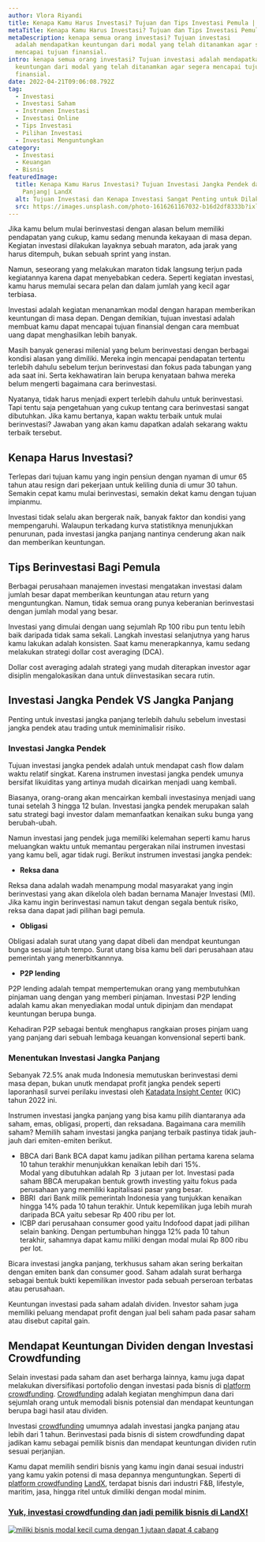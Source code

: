 ```yaml
---
author: Vlora Riyandi
title: Kenapa Kamu Harus Investasi? Tujuan dan Tips Investasi Pemula | LandX
metaTitle: Kenapa Kamu Harus Investasi? Tujuan dan Tips Investasi Pemula | LandX
metaDescription: kenapa semua orang investasi? Tujuan investasi
  adalah mendapatkan keuntungan dari modal yang telah ditanamkan agar segera
  mencapai tujuan finansial.
intro: kenapa semua orang investasi? Tujuan investasi adalah mendapatkan
  keuntungan dari modal yang telah ditanamkan agar segera mencapai tujuan
  finansial.
date: 2022-04-21T09:06:08.792Z
tag:
  - Investasi
  - Investasi Saham
  - Instrumen Investasi
  - Investasi Online
  - Tips Investasi
  - Pilihan Investasi
  - Investasi Menguntungkan
category:
  - Investasi
  - Keuangan
  - Bisnis
featuredImage:
  title: Kenapa Kamu Harus Investasi? Tujuan Investasi Jangka Pendek dan Jangka
    Panjang| LandX
  alt: Tujuan Investasi dan Kenapa Investasi Sangat Penting untuk Dilakukan
  src: https://images.unsplash.com/photo-1616261167032-b16d2df8333b?ixlib=rb-1.2.1&ixid=MnwxMjA3fDB8MHxwaG90by1wYWdlfHx8fGVufDB8fHx8&auto=format&fit=crop&w=871&q=80
---
```

Jika kamu belum mulai berinvestasi dengan alasan belum memiliki pendapatan yang cukup, kamu sedang menunda kekayaan di masa depan. Kegiatan investasi dilakukan layaknya sebuah maraton, ada jarak yang harus ditempuh, bukan sebuah sprint yang instan. 

Namun, seseorang yang melakukan maraton tidak langsung terjun pada kegiatannya karena dapat menyebabkan cedera. Seperti kegiatan investasi, kamu harus memulai secara pelan dan dalam jumlah yang kecil agar terbiasa. 

Investasi adalah kegiatan menanamkan modal dengan harapan memberikan keuntungan di masa depan. Dengan demikian, tujuan investasi adalah membuat kamu dapat mencapai tujuan finansial dengan cara membuat uang dapat menghasilkan lebih banyak.

Masih banyak generasi milenial yang belum berinvestasi dengan berbagai kondisi alasan yang dimiliki. Mereka ingin mencapai pendapatan tertentu terlebih dahulu sebelum terjun berinvestasi dan fokus pada tabungan yang ada saat ini. Serta kekhawatiran lain berupa kenyataan bahwa mereka belum mengerti bagaimana cara berinvestasi.

Nyatanya, tidak harus menjadi expert terlebih dahulu untuk berinvestasi. Tapi tentu saja pengetahuan yang cukup tentang cara berinvestasi sangat dibutuhkan. Jika kamu bertanya, kapan waktu terbaik untuk mulai berinvestasi? Jawaban yang akan kamu dapatkan adalah sekarang waktu terbaik tersebut.

## Kenapa Harus Investasi?

Terlepas dari tujuan kamu yang ingin pensiun dengan nyaman di umur 65 tahun atau resign dari pekerjaan untuk keliling dunia di umur 30 tahun. Semakin cepat kamu mulai berinvestasi, semakin dekat kamu dengan tujuan impianmu.

Investasi tidak selalu akan bergerak naik, banyak faktor dan kondisi yang mempengaruhi. Walaupun terkadang kurva statistiknya menunjukkan penurunan, pada investasi jangka panjang nantinya cenderung akan naik dan memberikan keuntungan. 

## Tips Berinvestasi Bagi Pemula

Berbagai perusahaan manajemen investasi mengatakan investasi dalam jumlah besar dapat memberikan keuntungan atau return yang menguntungkan. Namun, tidak semua orang punya keberanian berinvestasi dengan jumlah modal yang besar.

Investasi yang dimulai dengan uang sejumlah Rp 100 ribu pun tentu lebih baik daripada tidak sama sekali. Langkah investasi selanjutnya yang harus kamu lakukan adalah konsisten. Saat kamu menerapkannya, kamu sedang melakukan strategi dollar cost averaging (DCA).

Dollar cost averaging adalah strategi yang mudah diterapkan investor agar disiplin mengalokasikan dana untuk diinvestasikan secara rutin. 

## Investasi Jangka Pendek VS Jangka Panjang

Penting untuk investasi jangka panjang terlebih dahulu sebelum investasi jangka pendek atau trading untuk meminimalisir risiko. 

### Investasi Jangka Pendek

Tujuan investasi jangka pendek adalah untuk mendapat cash flow dalam waktu relatif singkat. Karena instrumen investasi jangka pendek umunya bersifat likuiditas yang artinya mudah dicairkan menjadi uang kembali.

Biasanya, orang-orang akan mencairkan kembali investasinya menjadi uang tunai setelah 3 hingga 12 bulan. Investasi jangka pendek merupakan salah satu strategi bagi investor dalam memanfaatkan kenaikan suku bunga yang berubah-ubah.

Namun investasi jang pendek juga memiliki kelemahan seperti kamu harus meluangkan waktu untuk memantau pergerakan nilai instrumen investasi yang kamu beli, agar tidak rugi. Berikut instrumen investasi jangka pendek:

* **Reksa dana**

Reksa dana adalah wadah menampung modal masyarakat yang ingin berinvestasi yang akan dikelola oleh badan bernama Manajer Investasi (MI). Jika kamu ingin berinvestasi namun takut dengan segala bentuk risiko, reksa dana dapat jadi pilihan bagi pemula.

* **Obligasi** 

Obligasi adalah surat utang yang dapat dibeli dan mendpat keuntungan bunga sesuai jatuh tempo. Surat utang bisa kamu beli dari perusahaan atau pemerintah yang menerbitkannnya.

* **P2P lending** 

P2P lending adalah tempat mempertemukan orang yang membutuhkan pinjaman uang dengan yang memberi pinjaman. Investasi P2P lending adalah kamu akan menyediakan modal untuk dipinjam dan mendapat keuntungan berupa bunga. 

Kehadiran P2P sebagai bentuk menghapus rangkaian proses pinjam uang yang panjang dari sebuah lembaga keuangan konvensional seperti bank.

### Menentukan Investasi Jangka Panjang

Sebanyak 72.5% anak muda Indonesia memutuskan berinvestasi demi masa depan, bukan unutk mendapat profit jangka pendek seperti laporanhasil survei perilaku investasi oleh [Katadata Insight Center](https://databoks.katadata.co.id/datapublish/2022/02/16/survei-kic-mayoritas-milenial-dan-gen-z-berinvestasi-demi-masa-depan) (KIC) tahun 2022 ini.

Instrumen investasi jangka panjang yang bisa kamu pilih diantaranya ada saham, emas, obligasi, properti, dan reksadana. Bagaimana cara memilih saham? Memilih saham investasi jangka panjang terbaik pastinya tidak jauh-jauh dari emiten-emiten berikut.

* BBCA dari Bank BCA dapat kamu jadikan pilihan pertama karena selama 10 tahun terakhir menunjukkan kenaikan lebih dari 15%. \
  Modal yang dibutuhkan adalah Rp  3 jutaan per lot. Investasi pada saham BBCA merupakan bentuk growth investing yaitu fokus pada perusahaan yang memiliki kapitalisasi pasar yang besar.
* BBRI  dari Bank milik pemerintah Indonesia yang tunjukkan kenaikan hingga 14% pada 10 tahun terakhir. Untuk kepemilikan juga lebih murah daripada BCA yaitu sebesar Rp 400 ribu per lot.
* ICBP dari perusahaan consumer good yaitu Indofood dapat jadi pilihan selain banking. Dengan pertumbuhan hingga 12% pada 10 tahun terakhir, sahamnya dapat kamu miliki dengan modal mulai Rp 800 ribu per lot.

Bicara investasi jangka panjang, terkhusus saham akan sering berkaitan dengan emiten bank dan consumer good. Saham adalah surat berharga sebagai bentuk bukti kepemilikan investor pada sebuah perseroan terbatas atau perusahaan. 

Keuntungan investasi pada saham adalah dividen. Investor saham juga memiliki peluang mendapat profit dengan jual beli saham pada pasar saham atau disebut capital gain.

## Mendapat Keuntungan Dividen dengan Investasi Crowdfunding

Selain investasi pada saham dan aset berharga lainnya, kamu juga dapat melakukan diversifikasi portofolio dengan investasi pada bisnis di [platform crowdfunding](https://landx.id/). [Crowdfunding](https://landx.id/) adalah kegiatan menghimpun dana dari sejumlah orang untuk memodali bisnis potensial dan mendapat keuntungan berupa bagi hasil atau dividen.

Investasi [crowdfunding](https://landx.id/) umumnya adalah investasi jangka panjang atau lebih dari 1 tahun. Berinvestasi pada bisnis di sistem crowdfunding dapat jadikan kamu sebagai pemilik bisnis dan mendapat keuntungan dividen rutin sesuai perjanjian.

Kamu dapat memilih sendiri bisnis yang kamu ingin danai sesuai industri yang kamu yakin potensi di masa depannya menguntungkan. Seperti di [platform crowdfunding](https://landx.id/) [LandX](https://landx.id/), terdapat bisnis dari industri F&B, lifestyle, maritim, jasa, hingga ritel untuk dimiliki dengan modal minim.

### [Yuk, investasi crowdfunding dan jadi pemilik bisnis di LandX!](https://landx.id/project/?utm_source=Blog&utm_medium=organic+keyword&utm_campaign=blog&utm_id=Blog)

[![miliki bisnis modal kecil cuma dengan 1 jutaan dapat 4 cabang ](https://accountgram-production.sfo2.cdn.digitaloceanspaces.com/landx_ghost/2021/11/jadi-owner-bisnis-hanya-1-jutaan-dengan-cuan-yang-sangat-menjanjikan.png)](https://landx.id/project/?utm_source=Blog&utm_medium=organic+keyword&utm_campaign=blog&utm_id=Blog)[](https://landx.id/project/?utm_source=Blog&utm_medium=organic+keyword&utm_campaign=blog&utm_id=Blog)